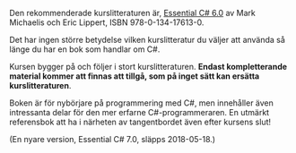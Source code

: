 <img src="https://books.google.se/books/content?id=6nuUCgAAQBAJ&printsec=frontcover&img=1&zoom=1&h=160&stbn=1" alt="" style="float:right;margin:0 0 10px 10px;">

Den rekommenderade kurslitteraturen är, [Essential C# 6.0](https://books.google.se/books?id=6nuUCgAAQBAJ) av Mark Michaelis och Eric Lippert, ISBN 978-0-134-17613-0. 

Det har ingen större betydelse vilken kurslitteratur du väljer att använda så länge du har en bok som handlar om C#.

Kursen bygger på och följer i stort kurslitteraturen. __Endast kompletterande material kommer att finnas att tillgå, 
som på inget sätt kan ersätta kurslitteraturen__.

Boken är för nybörjare på programmering med C#, men innehåller även intressanta delar för den mer erfarne C#-programmeraren. 
En utmärkt referensbok att ha i närheten av tangentbordet även efter kursens slut!

(En nyare version, Essential C# 7.0, släpps 2018-05-18.)
